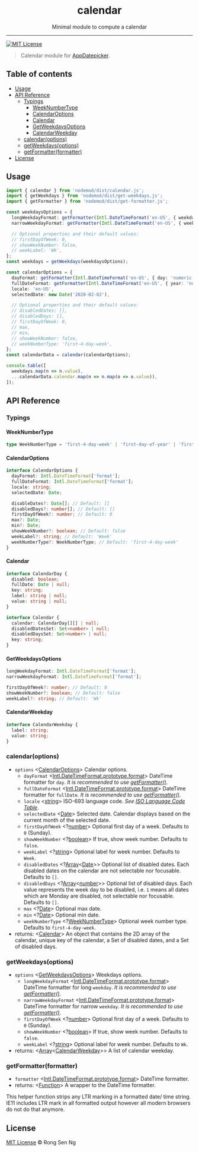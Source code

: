 <div align='center' style='text-align: center;'>
  <h1 style='border-bottom: none;'>calendar</h1>

  <p>Minimal module to compute a calendar</p>
</div>

<hr />

[![MIT License][mit-license-badge]][mit-license-url]

> Calendar module for [AppDatepicker].

## Table of contents <!-- omit in toc -->

- [Usage](#usage)
- [API Reference](#api-reference)
  - [Typings](#typings)
    - [WeekNumberType](#weeknumbertype)
    - [CalendarOptions](#calendaroptions)
    - [Calendar](#calendar)
    - [GetWeekdaysOptions](#getweekdaysoptions)
    - [CalendarWeekday](#calendarweekday)
  - [calendar(options)](#calendaroptions)
  - [getWeekdays(options)](#getweekdaysoptions)
  - [getFormatter(formatter)](#getformatterformatter)
- [License](#license)

## Usage

```ts
import { calendar } from 'nodemod/dist/calendar.js';
import { getWeekdays } from 'nodemod/dist/get-weekdays.js';
import { getFormatter } from 'nodemod/dist/get-formatter.js';

const weekdaysOptions = {
  longWeekdayFormat: getFormatter(Intl.DateTimeFormat('en-US', { weekday: 'long' })),
  narrowWeekdayFormat: getFormatter(Intl.DateTimeFormat('en-US', { weekday: 'narrow' })),

  // Optional properties and their default values:
  // firstDayOfWeek: 0,
  // showWeekNumber: false,
  // weekLabel: 'Wk',
};
const weekdays = getWeekdays(weekdaysOptions);

const calendarOptions = {
  dayFormat: getFormatter(Intl.DateTimeFormat('en-US', { day: 'numeric' })),
  fullDateFormat: getFormatter(Intl.DateTimeFormat('en-US', { year: 'numeric', month: 'short', day: 'numeric' })),
  locale: 'en-US',
  selectedDate: new Date('2020-02-02'),

  // Optional properties and their default values:
  // disabledDates: [],
  // disabledDays: [],
  // firstDayOfWeek: 0,
  // max,
  // min,
  // showWeekNumber: false,
  // weekNumberType: 'first-4-day-week',
};
const calendarData = calendar(calendarOptions);

console.table([
  weekdays.map(n => n.value),
  ...calendarData.calendar.map(n => n.map(o => o.value)),
]);
```

## API Reference

### Typings

#### WeekNumberType

```ts
type WeekNumberType = 'first-4-day-week' | 'first-day-of-year' | 'first-full-week';
```

#### CalendarOptions

```ts
interface CalendarOptions {
  dayFormat: Intl.DateTimeFormat['format'];
  fullDateFormat: Intl.DateTimeFormat['format'];
  locale: string;
  selectedDate: Date;

  disableDates?: Date[]; // Default: []
  disabledDays?: number[]; // Default: []
  firstDayOfWeek?: number; // Default: 0
  max?: Date;
  min?: Date;
  showWeekNumber?: boolean; // Default: false
  weekLabel?: string; // Default: 'Week'
  weekNumberType?: WeekNumberType; // Default: 'first-4-day-week'
}
```

#### Calendar

```ts
interface CalendarDay {
  disabled: boolean;
  fullDate: Date | null;
  key: string;
  label: string | null;
  value: string | null;
}

interface Calendar {
  calendar: CalendarDay[][] | null;
  disabledDatesSet: Set<number> | null;
  disabledDaysSet: Set<number> | null;
  key: string;
}
```

#### GetWeekdaysOptions

```ts
longWeekdayFormat: Intl.DateTimeFormat['format'];
narrowWeekdayFormat: Intl.DateTimeFormat['format'];

firstDayOfWeek?: number; // Default: 0
showWeekNumber?: boolean; // Default: false
weekLabel?: string; // Default: 'Wk'
```

#### CalendarWeekday

```ts
interface CalendarWeekday {
  label: string;
  value: string;
}
```

### calendar(options)

- `options` <[CalendarOptions]> Calendar options.
  - `dayFormat` <[Intl.DateTimeFormat.prototype.format]> DateTime formatter for `day`. _It is recommended to use [getFormatter()]_.
  - `fullDateFormat` <[Intl.DateTimeFormat.prototype.format]> DateTime formatter for `fullDate`. _It is recommended to use [getFormatter()]_.
  - `locale` <[string][string-mdn-url]> ISO-693 language code. _See [ISO Language Code Table]_.
  - `selectedDate` <[Date][date-mdn-url]> Selected date. Calendar displays based on the current month of the selected date.
  - `firstDayOfWeek` <?[number][number-mdn-url]> Optional first day of a week. Defaults to `0` (Sunday).
  - `showWeekNumber` <?[boolean][boolean-mdn-url]> If true, show week number. Defaults to `false`.
  - `weekLabel` <?[string][string-mdn-url]> Optional label for week number. Defaults to `Week`.
  - `disabledDates` <?[Array][array-mdn-url]<[Date][date-mdn-url]>> Optional list of disabled dates. Each disabled dates on the calendar are not selectable nor focusable. Defaults to `[]`.
  - `disabledDays` <?[Array][array-mdn-url]<[number][number-mdn-url]>> Optional list of disabled days. Each value represents the week day to be disabled, i.e. `1` means all dates which are Monday are disabled, not selectable nor focusable. Defaults to `[]`.
  - `max` <?[Date][date-mdn-url]> Optional max date.
  - `min` <?[Date][date-mdn-url]> Optional min date.
  - `weekNumberType` <?[WeekNumberType]> Optional week number type. Defaults to `first-4-day-week`.
- returns: <[Calendar]> An object that contains the 2D array of the calendar, unique key of the calendar, a Set of disabled dates, and a Set of disabled days.

### getWeekdays(options)

- `options` <[GetWeekdaysOptions]> Weekdays options.
  - `longWeekdayFormat` <[Intl.DateTimeFormat.prototype.format]> DateTime formatter for long `weekday`. _It is recommended to use [getFormatter()]_.
  - `narrowWeekdayFormat` <[Intl.DateTimeFormat.prototype.format]> DateTime formatter for narrow `weekday`. _It is recommended to use [getFormatter()]_.
  - `firstDayOfWeek` <?[number][number-mdn-url]> Optional first day of a week. Defaults to `0` (Sunday).
  - `showWeekNumber` <?[boolean][boolean-mdn-url]> If true, show week number. Defaults to `false`.
  - `weekLabel` <?[string][string-mdn-url]> Optional label for week number. Defaults to `Wk`.
- returns: <[Array][array-mdn-url]<[CalendarWeekday]>> A list of calendar weekday.

### getFormatter(formatter)

- `formatter` <[Intl.DateTimeFormat.prototype.format]> DateTime formatter.
- returns: <[Function][function-mdn-url]> A wrapper to the DateTime formatter.

This helper function strips any LTR marking in a formatted date/ time string. IE11 includes LTR mark in all formatted output however all modern browsers do not do that anymore.

## License

[MIT License](http://motss.mit-license.org/) © Rong Sen Ng

<!-- References -->

[AppDatepicker]: https://github.com/motss/app-datepicker
[Calendar]: #calendar
[CalendarOptions]: #calendaroptions
[CalendarWeekday]: #calendarweekday
[getFormatter()]: #getFormatter
[GetWeekdaysOptions]: #getweekdaysoptions
[Intl.DateTimeFormat.prototype.format]: https://developer.mozilla.org/en-US/docs/Web/JavaScript/Reference/Global_Objects/DateTimeFormat/format
[ISO Language Code Table]: http://www.lingoes.net/en/translator/langcode.htm
[Node.js]: https://github.com/nodejs/node
[WeekNumberType]: #weeknumbertype

<!-- MDN -->

[array-mdn-url]: https://developer.mozilla.org/en-US/docs/Web/JavaScript/Reference/Global_Objects/Array
[boolean-mdn-url]: https://developer.mozilla.org/en-US/docs/Web/JavaScript/Reference/Global_Objects/Boolean
[date-mdn-url]: https://developer.mozilla.org/en-US/docs/Web/JavaScript/Reference/Global_Objects/Date
[error-mdn-url]: https://developer.mozilla.org/en-US/docs/Web/JavaScript/Reference/Global_Objects/Error
[function-mdn-url]: https://developer.mozilla.org/en-US/docs/Web/JavaScript/Reference/Global_Objects/Function
[map-mdn-url]: https://developer.mozilla.org/en-US/docs/Web/JavaScript/Reference/Global_Objects/Map
[number-mdn-url]: https://developer.mozilla.org/en-US/docs/Web/JavaScript/Reference/Global_Objects/Number
[object-mdn-url]: https://developer.mozilla.org/en-US/docs/Web/JavaScript/Reference/Global_Objects/Object
[promise-mdn-url]: https://developer.mozilla.org/en-US/docs/Web/JavaScript/Reference/Global_Objects/Promise
[regexp-mdn-url]: https://developer.mozilla.org/en-US/docs/Web/JavaScript/Reference/Global_Objects/RegExp
[set-mdn-url]: https://developer.mozilla.org/en-US/docs/Web/JavaScript/Reference/Global_Objects/Set
[string-mdn-url]: https://developer.mozilla.org/en-US/docs/Web/JavaScript/Reference/Global_Objects/String
[void-mdn-url]: https://developer.mozilla.org/en-US/docs/Web/JavaScript/Reference/Operators/void

<!-- Badges -->

[mit-license-badge]: https://flat.badgen.net/badge/license/MIT/blue

<!-- Links -->

[mit-license-url]: https://github.com/motss/deno_mod/blob/master/LICENSE
